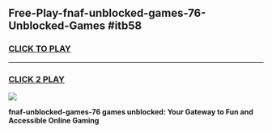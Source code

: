 
## Free-Play-fnaf-unblocked-games-76-Unblocked-Games #itb58
<h3>
<a href="https://news.freeplayer.one?title=fnaf-unblocked-games-76&ref=8M">CLICK TO PLAY</a></h3>
<hr>

<h3>
<a href="https://news.freeplayer.one?title=fnaf-unblocked-games-76&ref=8M">CLICK 2 PLAY</a>
  
</h3>

<a href="https://news.freeplayer.one?title=fnaf-unblocked-games-76&ref=8M"><img src="https://clearcache.store/games.png"></a>


**fnaf-unblocked-games-76 games unblocked: Your Gateway to Fun and Accessible Online Gaming**
